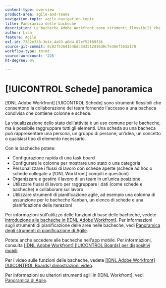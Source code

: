 ```yaml
---
content-type: overview
product-area: agile-and-teams
navigation-topic: agile-navigation-topic
title: Panoramica delle bacheche
description: Le bacheche Adobe Workfront sono strumenti flessibili che consentono la collaborazione del team fornendo accesso a una bacheca condivisa che contiene colonne e schede.
author: Lisa
feature: Agile
exl-id: 7382e338-3e4c-4a93-a0d4-87ef52f69f36
source-git-commit: 8c02f5364154bdc343512416d0c7e38ef563a170
workflow-type: tm+mt
source-wordcount: '225'
ht-degree: 0%

---
```


# [!UICONTROL Schede] panoramica

[!DNL Adobe Workfront] [!UICONTROL Schede] sono strumenti flessibili che consentono la collaborazione del team fornendo l&#39;accesso a una bacheca condivisa che contiene colonne e schede.

La visualizzazione dello stato dell&#39;attività è un uso comune per le bacheche, ma è possibile raggruppare tutti gli elementi. Una scheda su una bacheca può rappresentare una persona, un gruppo di persone, un&#39;idea, un concetto o qualsiasi tipo di elemento necessario.

Con le bacheche potete:

* Configurazione rapida di una task board
* Configurare le colonne per mostrare uno stato o una categoria
* Personalizzare i flussi di lavoro con schede aperte (schede ad hoc o schede collegate a [!DNL Workfront] compiti e questioni)
* Organizzare e gestire il lavoro di un team in un’unica posizione
* Utilizzare flussi di lavoro per raggruppare i dati (come schede e bacheche) e collaborare sul lavoro
* Utilizzare strumenti di pianificazione agile, ad esempio una colonna di assunzione per le bacheche Kanban, un elenco di schede e una pianificazione delle iterazioni

Per informazioni sull&#39;utilizzo delle funzioni di base delle bacheche, vedete [Introduzione alle bacheche in [!DNL Adobe Workfront]](../agile/get-started-with-boards/get-started-with-boards.md). Per informazioni sugli strumenti di pianificazione delle aree nelle bacheche, vedi [Panoramica degli strumenti di pianificazione di Agile](/help/quicksilver/agile/use-boards-agile-planning-tools/agile-planning-tools-overview.md).

Potete anche accedere alle bacheche nell&#39;app mobile. Per informazioni, consulta [[!DNL Adobe Workfront] [!UICONTROL Boards] per dispositivi mobili](/help/quicksilver/workfront-basics/mobile-apps/using-the-workfront-mobile-app/mobile-boards.md).

Per i video sulle funzioni delle bacheche, vedete [[!DNL Adobe Workfront] [!UICONTROL Boards] dimostrazioni video](/help/quicksilver/agile/get-started-with-boards/boards-video-demonstrations.md).

Per informazioni su ulteriori strumenti agili in [!DNL Workfront], vedi [Panoramica di Agile](../agile/agile-overview.md).
